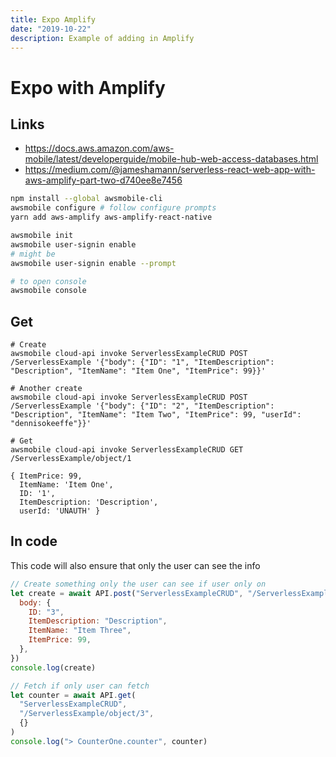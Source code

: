 ```yaml
---
title: Expo Amplify
date: "2019-10-22"
description: Example of adding in Amplify
---
```


# Expo with Amplify

## Links

- https://docs.aws.amazon.com/aws-mobile/latest/developerguide/mobile-hub-web-access-databases.html
- https://medium.com/@jameshamann/serverless-react-web-app-with-aws-amplify-part-two-d740ee8e7456

```bash
npm install --global awsmobile-cli
awsmobile configure # follow configure prompts
yarn add aws-amplify aws-amplify-react-native

awsmobile init
awsmobile user-signin enable
# might be
awsmobile user-signin enable --prompt

# to open console
awsmobile console
```

## Get

```
# Create
awsmobile cloud-api invoke ServerlessExampleCRUD POST /ServerlessExample '{"body": {"ID": "1", "ItemDescription": "Description", "ItemName": "Item One", "ItemPrice": 99}}'

# Another create
awsmobile cloud-api invoke ServerlessExampleCRUD POST /ServerlessExample '{"body": {"ID": "2", "ItemDescription": "Description", "ItemName": "Item Two", "ItemPrice": 99, "userId": "dennisokeeffe"}}'

# Get
awsmobile cloud-api invoke ServerlessExampleCRUD GET /ServerlessExample/object/1

{ ItemPrice: 99,
  ItemName: 'Item One',
  ID: '1',
  ItemDescription: 'Description',
  userId: 'UNAUTH' }
```

## In code

This code will also ensure that only the user can see the info

```javascript
// Create something only the user can see if user only on
let create = await API.post("ServerlessExampleCRUD", "/ServerlessExample", {
  body: {
    ID: "3",
    ItemDescription: "Description",
    ItemName: "Item Three",
    ItemPrice: 99,
  },
})
console.log(create)

// Fetch if only user can fetch
let counter = await API.get(
  "ServerlessExampleCRUD",
  "/ServerlessExample/object/3",
  {}
)
console.log("> CounterOne.counter", counter)
```
